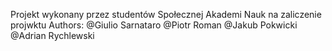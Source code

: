 Projekt wykonany przez studentów Społecznej Akademi Nauk na zaliczenie projwktu
Authors:
@Giulio Sarnataro
@Piotr Roman
@Jakub Pokwicki
@Adrian Rychlewski 